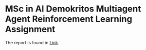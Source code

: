 # MSc in AI Demokritos Multiagent Agent Reinforcement Learning Assignment

The report is found in [Link](https://github.com/Tsili123/Computation-of-Equilibria-in-Zero-Sum-Games/blob/main/ReportAgents_mtn2323.pdf).
